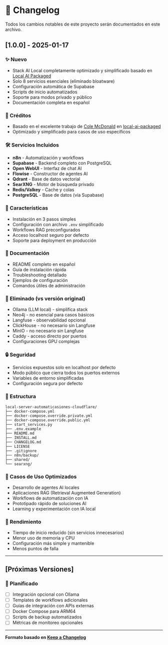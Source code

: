 # 📝 Changelog

Todos los cambios notables de este proyecto serán documentados en este archivo.

## [1.0.0] - 2025-01-17

### ✨ Nuevo
- Stack AI Local completamente optimizado y simplificado basado en [Local AI Packaged](https://github.com/coleam00/local-ai-packaged)
- Solo 8 servicios esenciales (eliminado bloatware)
- Configuración automática de Supabase
- Scripts de inicio automatizados
- Soporte para modos privado y público
- Documentación completa en español

### 🙏 Créditos
- Basado en el excelente trabajo de [Cole McDonald](https://github.com/coleam00) en [local-ai-packaged](https://github.com/coleam00/local-ai-packaged)
- Optimizado y simplificado para casos de uso específicos

### 🛠️ Servicios Incluidos
- **n8n** - Automatización y workflows
- **Supabase** - Backend completo con PostgreSQL
- **Open WebUI** - Interfaz de chat AI
- **Flowise** - Constructor de agentes AI
- **Qdrant** - Base de datos vectorial
- **SearXNG** - Motor de búsqueda privado
- **Redis/Valkey** - Cache y colas
- **PostgreSQL** - Base de datos (vía Supabase)

### 🔧 Características
- Instalación en 3 pasos simples
- Configuración con archivo `.env` simplificado
- Workflows RAG preconfigurados
- Acceso localhost seguro por defecto
- Soporte para deployment en producción

### 📖 Documentación
- README completo en español
- Guía de instalación rápida
- Troubleshooting detallado
- Ejemplos de configuración
- Comandos útiles de administración

### 🚫 Eliminado (vs versión original)
- Ollama (LLM local) - simplifica stack
- Neo4j - no esencial para casos básicos
- Langfuse - observabilidad opcional
- ClickHouse - no necesario sin Langfuse
- MinIO - no necesario sin Langfuse
- Caddy - acceso directo por puertos
- Configuraciones GPU complejas

### 🔒 Seguridad
- Servicios expuestos solo en localhost por defecto
- Modo público que cierra todos los puertos externos
- Variables de entorno simplificadas
- Configuración segura por defecto

### 📁 Estructura
```
local-server-automaticasiones-cloudflare/
├── docker-compose.yml
├── docker-compose.override.private.yml
├── docker-compose.override.public.yml
├── start_services.py
├── .env.example
├── README.md
├── INSTALL.md
├── CHANGELOG.md
├── LICENSE
├── .gitignore
├── n8n/backup/
├── shared/
└── searxng/
```

### 🎯 Casos de Uso Optimizados
- Desarrollo de agentes AI locales
- Aplicaciones RAG (Retrieval Augmented Generation)
- Workflows de automatización con IA
- Prototipado rápido de soluciones AI
- Learning y experimentación con IA local

### 🚀 Rendimiento
- Tiempo de inicio reducido (sin servicios innecesarios)
- Menor uso de memoria y CPU
- Configuración más simple y mantenible
- Menos puntos de falla

---

## [Próximas Versiones]

### 🔮 Planificado
- [ ] Integración opcional con Ollama
- [ ] Templates de workflows adicionales
- [ ] Guías de integración con APIs externas
- [ ] Docker Compose para ARM64
- [ ] Scripts de backup automatizados
- [ ] Métricas de monitoreo opcionales

---

**Formato basado en [Keep a Changelog](https://keepachangelog.com/)**